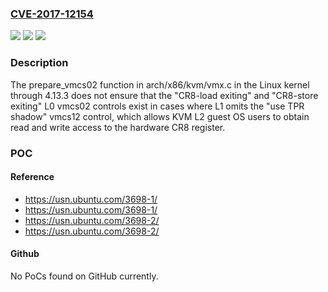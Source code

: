 ### [CVE-2017-12154](https://cve.mitre.org/cgi-bin/cvename.cgi?name=CVE-2017-12154)
![](https://img.shields.io/static/v1?label=Product&message=Linux%20kernel%20through%204.13.3&color=blue)
![](https://img.shields.io/static/v1?label=Version&message=%3D%20Linux%20kernel%20through%204.13.3%20&color=brighgreen)
![](https://img.shields.io/static/v1?label=Vulnerability&message=incorrect%20access%20control&color=brighgreen)

### Description

The prepare_vmcs02 function in arch/x86/kvm/vmx.c in the Linux kernel through 4.13.3 does not ensure that the "CR8-load exiting" and "CR8-store exiting" L0 vmcs02 controls exist in cases where L1 omits the "use TPR shadow" vmcs12 control, which allows KVM L2 guest OS users to obtain read and write access to the hardware CR8 register.

### POC

#### Reference
- https://usn.ubuntu.com/3698-1/
- https://usn.ubuntu.com/3698-1/
- https://usn.ubuntu.com/3698-2/
- https://usn.ubuntu.com/3698-2/

#### Github
No PoCs found on GitHub currently.

